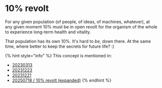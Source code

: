 # 10% revolt

For any given population (of people, of ideas, of machines, whatever), at any given moment 10% must be in open revolt for the organism of the whole to experience long-term health and vitality.

That population has its own 10%. It's hard to _be_, down there. At the same time, where better to keep the secrets for future life? :)

{% hint style="info" %}
This concept is mentioned in:

* [20230313](../2024/03/13.md)
* [20231223](../2023/12/23.md)
* [20231221](../2023/12/21/#design-based-on-whats-probably-not-true)
* [20250718 / 10% revolt (expanded)](../2025/07/18/10-revolt-expanded.md)
{% endhint %}
